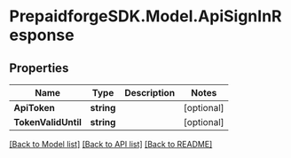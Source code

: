 
# PrepaidforgeSDK.Model.ApiSignInResponse

## Properties

Name | Type | Description | Notes
------------ | ------------- | ------------- | -------------
**ApiToken** | **string** |  | [optional] 
**TokenValidUntil** | **string** |  | [optional] 

[[Back to Model list]](../README.md#documentation-for-models)
[[Back to API list]](../README.md#documentation-for-api-endpoints)
[[Back to README]](../README.md)

